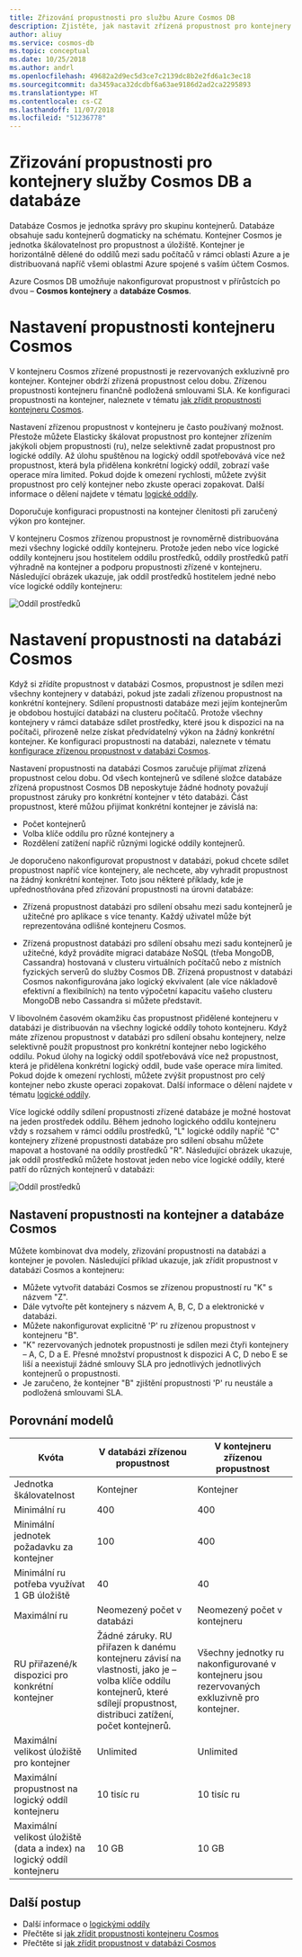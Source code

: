 ```yaml
---
title: Zřizování propustnosti pro službu Azure Cosmos DB
description: Zjistěte, jak nastavit zřízená propustnost pro kontejnery služby Azure Cosmos DB a databáze.
author: aliuy
ms.service: cosmos-db
ms.topic: conceptual
ms.date: 10/25/2018
ms.author: andrl
ms.openlocfilehash: 49682a2d9ec5d3ce7c2139dc8b2e2fd6a1c3ec18
ms.sourcegitcommit: da3459aca32dcdbf6a63ae9186d2ad2ca2295893
ms.translationtype: HT
ms.contentlocale: cs-CZ
ms.lasthandoff: 11/07/2018
ms.locfileid: "51236778"
---
```

# <a name="provision-throughput-for-cosmos-db-containers-and-databases"></a>Zřizování propustnosti pro kontejnery služby Cosmos DB a databáze

Databáze Cosmos je jednotka správy pro skupinu kontejnerů. Databáze obsahuje sadu kontejnerů dogmaticky na schématu. Kontejner Cosmos je jednotka škálovatelnost pro propustnost a úložiště. Kontejner je horizontálně dělené do oddílů mezi sadu počítačů v rámci oblasti Azure a je distribuovaná napříč všemi oblastmi Azure spojené s vaším účtem Cosmos.

Azure Cosmos DB umožňuje nakonfigurovat propustnost v přírůstcích po dvou – **Cosmos kontejnery** a **databáze Cosmos**.

# <a name="setting-throughput-on-a-cosmos-container"></a>Nastavení propustnosti kontejneru Cosmos  

V kontejneru Cosmos zřízené propustnosti je rezervovaných exkluzivně pro kontejner. Kontejner obdrží zřízená propustnost celou dobu. Zřízenou propustnosti kontejneru finančně podložená smlouvami SLA. Ke konfiguraci propustnosti na kontejner, naleznete v tématu [jak zřídit propustnosti kontejneru Cosmos](how-to-provision-container-throughput.md).

Nastavení zřízenou propustnost v kontejneru je často používaný možnost. Přestože můžete Elasticky škálovat propustnost pro kontejner zřízením jakýkoli objem propustnosti (ru), nelze selektivně zadat propustnost pro logické oddíly. Až úlohu spuštěnou na logický oddíl spotřebovává více než propustnost, která byla přidělena konkrétní logický oddíl, zobrazí vaše operace míra limited. Pokud dojde k omezení rychlosti, můžete zvýšit propustnost pro celý kontejner nebo zkuste operaci zopakovat. Další informace o dělení najdete v tématu [logické oddíly](partition-data.md).

Doporučuje konfiguraci propustnosti na kontejner členitosti při zaručený výkon pro kontejner.

V kontejneru Cosmos zřízenou propustnost je rovnoměrně distribuována mezi všechny logické oddíly kontejneru. Protože jeden nebo více logické oddíly kontejneru jsou hostitelem oddílu prostředků, oddíly prostředků patří výhradně na kontejner a podporu propustnosti zřízené v kontejneru. Následující obrázek ukazuje, jak oddíl prostředků hostitelem jedné nebo více logické oddíly kontejneru:

![Oddíl prostředků](./media/set-throughput/resource-partition.png)

# <a name="setting-throughput-on-a-cosmos-database"></a>Nastavení propustnosti na databázi Cosmos

Když si zřídíte propustnost v databázi Cosmos, propustnost je sdílen mezi všechny kontejnery v databázi, pokud jste zadali zřízenou propustnost na konkrétní kontejnery. Sdílení propustnosti databáze mezi jejím kontejnerům je obdobou hostující databázi na clusteru počítačů. Protože všechny kontejnery v rámci databáze sdílet prostředky, které jsou k dispozici na na počítači, přirozeně nelze získat předvídatelný výkon na žádný konkrétní kontejner. Ke konfiguraci propustnosti na databázi, naleznete v tématu [konfigurace zřízenou propustnost v databázi Cosmos](how-to-provision-database-throughput.md).

Nastavení propustnosti na databázi Cosmos zaručuje přijímat zřízená propustnost celou dobu. Od všech kontejnerů ve sdílené složce databáze zřízená propustnost Cosmos DB neposkytuje žádné hodnoty považují propustnost záruky pro konkrétní kontejner v této databázi. Část propustnost, které můžou přijímat konkrétní kontejner je závislá na:

* Počet kontejnerů
* Volba klíče oddílu pro různé kontejnery a
* Rozdělení zatížení napříč různými logické oddíly kontejnerů. 

Je doporučeno nakonfigurovat propustnost v databázi, pokud chcete sdílet propustnost napříč více kontejnery, ale nechcete, aby vyhradit propustnost na žádný konkrétní kontejner. Toto jsou některé příklady, kde je upřednostňována před zřizování propustnosti na úrovni databáze:

* Zřízená propustnost databázi pro sdílení obsahu mezi sadu kontejnerů je užitečné pro aplikace s více tenanty. Každý uživatel může být reprezentována odlišné kontejneru Cosmos.

* Zřízená propustnost databázi pro sdílení obsahu mezi sadu kontejnerů je užitečné, když provádíte migraci databáze NoSQL (třeba MongoDB, Cassandra) hostovaná v clusteru virtuálních počítačů nebo z místních fyzických serverů do služby Cosmos DB. Zřízená propustnost v databázi Cosmos nakonfigurována jako logický ekvivalent (ale více nákladově efektivní a flexibilních) na tento výpočetní kapacitu vašeho clusteru MongoDB nebo Cassandra si můžete představit.  

V libovolném časovém okamžiku čas propustnost přidělené kontejneru v databázi je distribuován na všechny logické oddíly tohoto kontejneru. Když máte zřízenou propustnost v databázi pro sdílení obsahu kontejnery, nelze selektivně použít propustnost pro konkrétní kontejner nebo logického oddílu. Pokud úlohy na logický oddíl spotřebovává více než propustnost, která je přidělena konkrétní logický oddíl, bude vaše operace míra limited. Pokud dojde k omezení rychlosti, můžete zvýšit propustnost pro celý kontejner nebo zkuste operaci zopakovat. Další informace o dělení najdete v tématu [logické oddíly](partition-data.md).

Více logické oddíly sdílení propustnosti zřízené databáze je možné hostovat na jeden prostředek oddílu. Během jednoho logického oddílu kontejneru vždy s rozsahem v rámci oddílu prostředků, "L" logické oddíly napříč "C" kontejnery zřízené propustnosti databáze pro sdílení obsahu můžete mapovat a hostované na oddíly prostředků "R". Následující obrázek ukazuje, jak oddíl prostředků můžete hostovat jeden nebo více logické oddíly, které patří do různých kontejnerů v databázi:

![Oddíl prostředků](./media/set-throughput/resource-partition2.png)

## <a name="setting-throughput-on-a-cosmos-database-and-a-container"></a>Nastavení propustnosti na kontejner a databáze Cosmos

Můžete kombinovat dva modely, zřizování propustnosti na databázi a kontejner je povolen. Následující příklad ukazuje, jak zřídit propustnost v databázi Cosmos a kontejneru:

* Můžete vytvořit databázi Cosmos se zřízenou propustností ru "K" s názvem "Z". 
* Dále vytvořte pět kontejnery s názvem A, B, C, D a elektronické v databázi.
* Můžete nakonfigurovat explicitně 'P' ru zřízenou propustnost v kontejneru "B".
* "K" rezervovaných jednotek propustnosti je sdílen mezi čtyři kontejnery – A, C, D a E. Přesné množství propustnost k dispozici A C, D nebo E se liší a neexistují žádné smlouvy SLA pro jednotlivých jednotlivých kontejnerů o propustnosti.
* Je zaručeno, že kontejner "B" zjištění propustnosti 'P' ru neustále a podložená smlouvami SLA.

## <a name="comparison-of-models"></a>Porovnání modelů

|**Kvóta**  |**V databázi zřízenou propustnost**  |**V kontejneru zřízenou propustnost**|
|---------|---------|---------|
|Jednotka škálovatelnost|Kontejner|Kontejner|
|Minimální ru |400 |400|
|Minimální jednotek požadavku za kontejner|100|400|
|Minimální ru potřeba využívat 1 GB úložiště|40|40|
|Maximální ru|Neomezený počet v databázi|Neomezený počet v kontejneru|
|RU přiřazené/k dispozici pro konkrétní kontejner|Žádné záruky. RU přiřazen k danému kontejneru závisí na vlastnosti, jako je – volba klíče oddílu kontejnerů, které sdílejí propustnost, distribuci zatížení, počet kontejnerů. |Všechny jednotky ru nakonfigurované v kontejneru jsou rezervovaných exkluzivně pro kontejner.|
|Maximální velikost úložiště pro kontejner|Unlimited|Unlimited|
|Maximální propustnost na logický oddíl kontejneru|10 tisíc ru|10 tisíc ru|
|Maximální velikost úložiště (data a index) na logický oddíl kontejneru|10 GB|10 GB|

## <a name="next-steps"></a>Další postup

* Další informace o [logickými oddíly](partition-data.md)
* Přečtěte si [jak zřídit propustnosti kontejneru Cosmos](how-to-provision-container-throughput.md)
* Přečtěte si [jak zřídit propustnost v databázi Cosmos](how-to-provision-database-throughput.md)

